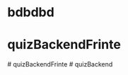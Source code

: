 # bdbdbd
# quizBackendFrinte
#   q u i z B a c k e n d F r i n t e  
 #   q u i z B a c k e n d  
 